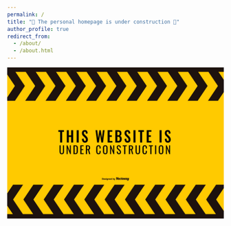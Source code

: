 ```yaml
---
permalink: /
title: "🚧 The personal homepage is under construction 🚧"
author_profile: true
redirect_from: 
  - /about/
  - /about.html
---
```

![image](../images/website-under-construnction.png "Under Construnction")